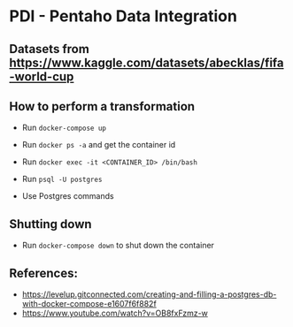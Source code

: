 # PDI - Pentaho Data Integration
## Datasets from https://www.kaggle.com/datasets/abecklas/fifa-world-cup
## How to perform a transformation

- Run `docker-compose up`

- Run `docker ps -a` and get the container id

- Run `docker exec -it <CONTAINER_ID> /bin/bash`

- Run `psql -U postgres`

- Use Postgres commands

## Shutting down
- Run `docker-compose down` to shut down the container

## References: 
- https://levelup.gitconnected.com/creating-and-filling-a-postgres-db-with-docker-compose-e1607f6f882f
- https://www.youtube.com/watch?v=OB8fxFzmz-w